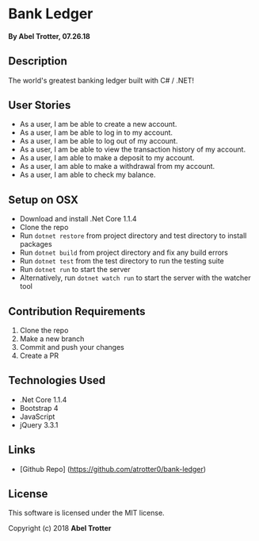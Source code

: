# Bank Ledger

#### By Abel Trotter, 07.26.18

## Description

The world's greatest banking ledger built with C# / .NET!

## User Stories

* As a user, I am be able to create a new account.
* As a user, I am be able to log in to my account.
* As a user, I am be able to log out of my account.
* As a user, I am be able to view the transaction history of my account.
* As a user, I am able to make a deposit to my account.
* As a user, I am able to make a withdrawal from my account.
* As a user, I am able to check my balance.

## Setup on OSX

* Download and install .Net Core 1.1.4
* Clone the repo
* Run `dotnet restore` from project directory and test directory to install packages
* Run `dotnet build` from project directory and fix any build errors
* Run `dotnet test` from the test directory to run the testing suite
* Run `dotnet run` to start the server
* Alternatively, run `dotnet watch run` to start the server with the watcher tool

## Contribution Requirements

1. Clone the repo
1. Make a new branch
1. Commit and push your changes
1. Create a PR

## Technologies Used

* .Net Core 1.1.4
* Bootstrap 4
* JavaScript
* jQuery 3.3.1

## Links

* [Github Repo] (https://github.com/atrotter0/bank-ledger)

## License

This software is licensed under the MIT license.

Copyright (c) 2018 **Abel Trotter**

